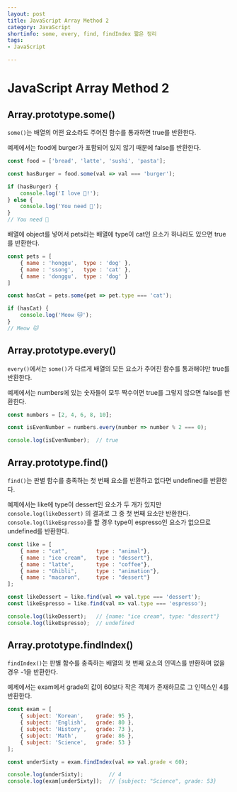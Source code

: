 ```yaml
---
layout: post
title: JavaScript Array Method 2
category: JavaScript
shortinfo: some, every, find, findIndex 짧은 정리
tags:
- JavaScript

---
```




# JavaScript Array Method 2 



## Array.prototype.some()

`some()`는 배열의 어떤 요소라도 주어진 함수를 통과하면 true를 반환한다.

예제에서는 food에 burger가 포함되어 있지 않기 때문에 false를 반환한다.

```javascript
const food = ['bread', 'latte', 'sushi', 'pasta'];

const hasBurger = food.some(val => val === 'burger');

if (hasBurger) {
    console.log('I love 🍔!');
} else {
    console.log('You need 🍔');
}
// You need 🍔
```

배열에 object를 넣어서 pets라는 배열에 type이 cat인 요소가 하나라도 있으면 true를 반환한다.

```javascript
const pets = [
    { name : 'honggu', 	type : 'dog' },
    { name : 'ssong', 	type : 'cat' },
    { name : 'donggu', 	type : 'dog' }
]

const hasCat = pets.some(pet => pet.type === 'cat');

if (hasCat) {
    console.log('Meow 🐱');
}
// Meow 🐱
```



## Array.prototype.every()

`every()`에서는 `some()`가 다르게 배열의 모든 요소가 주어진 함수를 통과해야만 true를 반환한다.

예제에서는 numbers에 있는 숫자들이 모두 짝수이면 true를 그렇지 않으면 false를 반환한다.

```javascript
const numbers = [2, 4, 6, 8, 10];

const isEvenNumber = numbers.every(number => number % 2 === 0);

console.log(isEvenNumber);	// true
```



## Array.prototype.find()

`find()`는 판별 함수를 충족하는 첫 번째 요소를 반환하고 없다면 undefined를 반환한다.

예제에서는 like에 type이 dessert인 요소가 두 개가 있지만 `console.log(likeDessert)` 의 결과로 그 중 첫 번째 요소만 반환한다. `console.log(likeEspresso)`를 할 경우 type이 espresso인 요소가 없으므로 undefined를 반환한다.

```javascript
const like = [
    { name : "cat", 		type : "animal"},
    { name : "ice cream", 	type : "dessert"},
    { name : "latte", 		type : "coffee"},
    { name : "Ghibli", 		type : "animation"},
    { name : "macaron", 	type : "dessert"}
];

const likeDessert = like.find(val => val.type === 'dessert');
const likeEspresso = like.find(val => val.type === 'espresso');

console.log(likeDessert); 	// {name: "ice cream", type: "dessert"}
console.log(likeEspresso);	// undefined
```



## Array.prototype.findIndex()

`findIndex()`는 판별 함수를 충족하는 배열의 첫 번째 요소의 인덱스를 반환하며 없을 경우 -1을 반환한다.

예제에서는 exam에서 grade의 값이 60보다 작은 객체가 존재하므로 그 인덱스인 4를 반환한다.

```javascript
const exam = [
    { subject: 'Korean', 	grade: 95 },
    { subject: 'English', 	grade: 80 },
    { subject: 'History', 	grade: 73 },
    { subject: 'Math', 		grade: 86 },
    { subject: 'Science', 	grade: 53 }
];

const underSixty = exam.findIndex(val => val.grade < 60);

console.log(underSixty);		// 4
console.log(exam[underSixty]);	// {subject: "Science", grade: 53}
```

